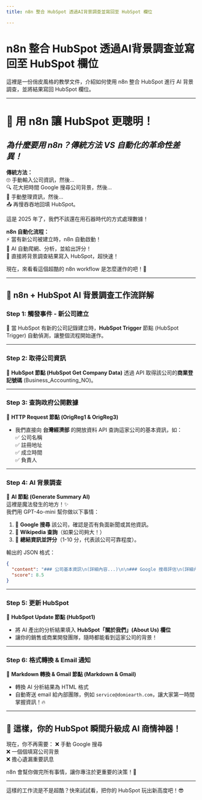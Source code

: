 ```yaml
---
title: n8n 整合 HubSpot 透過AI背景調查並寫回至 HubSpot 欄位

---
```


# n8n 整合 HubSpot 透過AI背景調查並寫回至 HubSpot 欄位

這裡是一份俏皮風格的教學文件，介紹如何使用 n8n 整合 HubSpot 進行 AI 背景調查，並將結果寫回 HubSpot 欄位。

---

# 🚀 用 n8n 讓 HubSpot 更聰明！  
## *為什麼要用 n8n？傳統方法 VS 自動化的革命性差異！*

**傳統方法：**  
🙄 手動輸入公司資訊，然後...  
🔍 花大把時間 Google 搜尋公司背景，然後...  
📝 手動整理資訊，然後...  
📤 再慢吞吞地回填 HubSpot。

這是 2025 年了，我們不該還在用石器時代的方式處理數據！  

**n8n 自動化流程：**  
⚡ 當有新公司被建立時，n8n 自動啟動！  
🤖 AI 自動爬網、分析，並給出評分！  
📌 直接將背景調查結果寫入 HubSpot，超快速！  

現在，來看看這個超酷的 n8n workflow 是怎麼運作的吧！🚀

---

## 🔧 n8n + HubSpot AI 背景調查工作流詳解  

### **Step 1: 觸發事件 - 新公司建立**
🎯 當 HubSpot 有新的公司記錄建立時，**HubSpot Trigger** 節點 (HubSpot Trigger) 自動偵測，讓整個流程開始運作。

---

### **Step 2: 取得公司資訊**
📡 **HubSpot 節點 (HubSpot Get Company Data)** 透過 API 取得該公司的**商業登記號碼** (Business_Accounting_NO)。

---

### **Step 3: 查詢政府公開數據**
🔎 **HTTP Request 節點 (OrigReg1 & OrigReg3)**  
- 我們直接向 **台灣經濟部** 的開放資料 API 查詢這家公司的基本資訊，如：  
  ✅ 公司名稱  
  ✅ 註冊地址  
  ✅ 成立時間  
  ✅ 負責人  

---

### **Step 4: AI 背景調查**
🧠 **AI 節點 (Generate Summary AI)**  
這裡是魔法發生的地方！✨  
我們用 GPT-4o-mini 幫你做以下事情：
1. 🔎 **Google 搜尋** 該公司，確認是否有負面新聞或其他資訊。  
2. 📖 **Wikipedia 查詢**（如果公司夠大！）  
3. 📝 **總結資訊並評分**（1-10 分，代表該公司可靠程度）。  

輸出的 JSON 格式：
```json
{
  "content": "### 公司基本資訊\n(詳細內容...)\n\n### Google 搜尋評估\n(詳細內容...)\n\n### 總體評估\n(總結結論)",
  "score": 8.5
}
```

---

### **Step 5: 更新 HubSpot**
💾 **HubSpot Update 節點 (HubSpot1)**  
- 將 AI 產出的分析結果填入 **HubSpot「關於我們」(About Us) 欄位**  
- 讓你的銷售或商業開發團隊，隨時都能看到這家公司的背景！

---

### **Step 6: 格式轉換 & Email 通知**
📩 **Markdown 轉換 & Gmail 節點 (Markdown & Gmail)**  
- 轉換 AI 分析結果為 HTML 格式  
- 自動寄送 email 給內部團隊，例如 `service@domiearth.com`，讓大家第一時間掌握資訊！🔥

---

## 🎉 這樣，你的 HubSpot 瞬間升級成 AI 商情神器！  

現在，你不再需要：
❌ 手動 Google 搜尋  
❌ 一個個填寫公司背景  
❌ 擔心遺漏重要訊息  

n8n 會幫你做完所有事情，讓你專注於更重要的決策！🚀

---

這樣的工作流是不是超酷？快來試試看，把你的 HubSpot 玩出新高度吧！😎